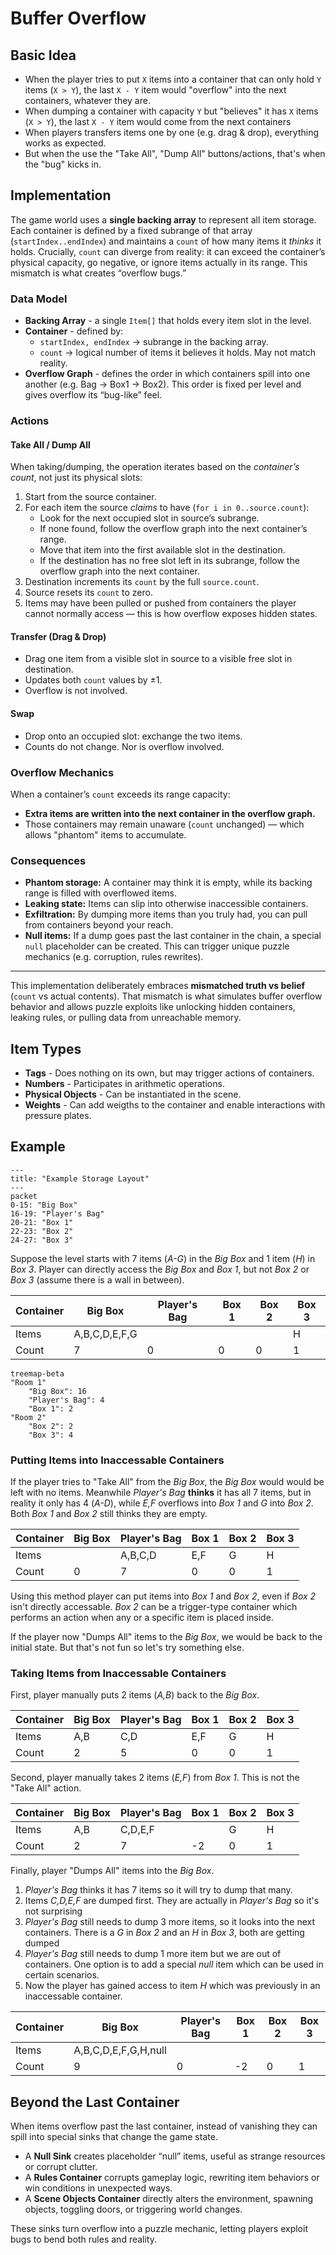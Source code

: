 # Buffer Overflow

## Basic Idea

* When the player tries to put `X` items into a container that can only hold `Y`
  items (`X > Y`), the last `X - Y` item would "overflow" into the next
  containers, whatever they are.
* When dumping a container with capacity `Y` but "believes" it has `X` items
  (`X > Y`), the last `X - Y` item would come from the next containers
* When players transfers items one by one (e.g. drag & drop), everything works
  as expected.
* But when the use the "Take All", "Dump All" buttons/actions, that's when the
  "bug" kicks in.

## Implementation

The game world uses a **single backing array** to represent all item storage.
Each container is defined by a fixed subrange of that array
(`startIndex..endIndex`) and maintains a `count` of how many items it *thinks*
it holds. Crucially, `count` can diverge from reality: it can exceed the
container’s physical capacity, go negative, or ignore items actually in its
range. This mismatch is what creates “overflow bugs.”

### Data Model

* **Backing Array** - a single `Item[]` that holds every item slot in the level.
* **Container** - defined by:
    * `startIndex, endIndex` -> subrange in the backing array.
    * `count` -> logical number of items it believes it holds. May not match
      reality.
* **Overflow Graph** - defines the order in which containers spill into one
  another (e.g. Bag → Box1 → Box2). This order is fixed per level and gives
  overflow its “bug-like” feel.

### Actions

#### Take All / Dump All

When taking/dumping, the operation iterates based on the *container’s count*,
not just its physical slots:

1. Start from the source container.
2. For each item the source *claims* to have (`for i in 0..source.count`):
    * Look for the next occupied slot in source’s subrange.
    * If none found, follow the overflow graph into the next container’s range.
    * Move that item into the first available slot in the destination.
    * If the destination has no free slot left in its subrange, follow the
      overflow graph into the next container.
3. Destination increments its `count` by the full `source.count`.
4. Source resets its `count` to zero.
5. Items may have been pulled or pushed from containers the player cannot
   normally access — this is how overflow exposes hidden states.

#### Transfer (Drag & Drop)

* Drag one item from a visible slot in source to a visible free slot in
  destination.
* Updates both `count` values by ±1.
* Overflow is not involved.

#### Swap

* Drop onto an occupied slot: exchange the two items.
* Counts do not change. Nor is overflow involved.

### Overflow Mechanics

When a container’s `count` exceeds its range capacity:

* **Extra items are written into the next container in the overflow graph.**
* Those containers may remain unaware (`count` unchanged) — which allows
  "phantom" items to accumulate.

### Consequences

* **Phantom storage:** A container may think it is empty, while its backing
  range is filled with overflowed items.
* **Leaking state:** Items can slip into otherwise inaccessible containers.
* **Exfiltration:** By dumping more items than you truly had, you can pull from
  containers beyond your reach.
* **Null items:** If a dump goes past the last container in the chain, a special
  `null` placeholder can be created. This can trigger unique puzzle mechanics
  (e.g. corruption, rules rewrites).

---

This implementation deliberately embraces **mismatched truth vs belief**
(`count` vs actual contents). That mismatch is what simulates buffer overflow
behavior and allows puzzle exploits like unlocking hidden containers, leaking
rules, or pulling data from unreachable memory.

## Item Types

* **Tags** - Does nothing on its own, but may trigger actions of containers.
* **Numbers** - Participates in arithmetic operations.
* **Physical Objects** - Can be instantiated in the scene.
* **Weights** - Can add weigths to the container and enable interactions with
  pressure plates.

## Example

```mermaid
---
title: "Example Storage Layout"
---
packet
0-15: "Big Box"
16-19: "Player's Bag"
20-21: "Box 1"
22-23: "Box 2"
24-27: "Box 3"
```

Suppose the level starts with 7 items (*A-G*) in the *Big Box* and 1 item (*H*)
in *Box 3*. Player can directly access the *Big Box* and *Box 1*, but not
*Box 2* or *Box 3* (assume there is a wall in between).

| Container | Big Box       | Player's Bag | Box 1 | Box 2 | Box 3 |
|-----------|---------------|--------------|-------|-------|-------|
| Items     | A,B,C,D,E,F,G |              |       |       | H     |
| Count     | 7             | 0            | 0     | 0     | 1     |

```mermaid
treemap-beta
"Room 1"
    "Big Box": 16
    "Player's Bag": 4
    "Box 1": 2
"Room 2"
    "Box 2": 2
    "Box 3": 4
```

### Putting Items into Inaccessable Containers

If the player tries to "Take All" from the *Big Box*, the *Big Box* would
would be left with no items. Meanwhile *Player's Bag* **thinks** it has all 7
items, but in reality it only has 4 (*A-D*), while *E,F* overflows into *Box 1*
and *G* into *Box 2*. Both *Box 1* and *Box 2* still thinks they are empty.

| Container | Big Box | Player's Bag | Box 1 | Box 2 | Box 3 |
|-----------|---------|--------------|-------|-------|-------|
| Items     |         | A,B,C,D      | E,F   | G     | H     |
| Count     | 0       | 7            | 0     | 0     | 1     |

Using this method player can put items into *Box 1* and *Box 2*, even if *Box 2*
isn't directly accessable. *Box 2* can be a trigger-type container which
performs an action when any or a specific item is placed inside.

If the player now "Dumps All" items to the *Big Box*, we would be back to the
initial state. But that's not fun so let's try something else.

### Taking Items from Inaccessable Containers

First, player manually puts 2 items (*A,B*) back to the *Big Box*.

| Container | Big Box | Player's Bag | Box 1 | Box 2 | Box 3 |
|-----------|---------|--------------|-------|-------|-------|
| Items     | A,B     | C,D          | E,F   | G     | H     |
| Count     | 2       | 5            | 0     | 0     | 1     |

Second, player manually takes 2 items (*E,F*) from *Box 1*. This is not the
"Take All" action.

| Container | Big Box | Player's Bag | Box 1 | Box 2 | Box 3 |
|-----------|---------|--------------|-------|-------|-------|
| Items     | A,B     | C,D,E,F      |       | G     | H     |
| Count     | 2       | 7            | -2    | 0     | 1     |

Finally, player "Dumps All" items into the *Big Box*.

1. *Player's Bag* thinks it has 7 items so it will try to dump that many.
2. Items *C,D,E,F* are dumped first. They are actually in *Player's Bag* so it's
  not surprising
3. *Player's Bag* still needs to dump 3 more items, so it looks into the next
  containers. There is a *G* in *Box 2* and an *H* in *Box 3*, both are getting
  dumped
4. *Player's Bag* still needs to dump 1 more item but we are out of containers.
  One option is to add a special *null* item which can be used in certain
  scenarios.
5. Now the player has gained access to item *H* which was previously in an
  inaccessable container.

| Container | Big Box              | Player's Bag | Box 1 | Box 2 | Box 3 |
|-----------|----------------------|--------------|-------|-------|-------|
| Items     | A,B,C,D,E,F,G,H,null |              |       |       |       |
| Count     | 9                    | 0            | -2    | 0     | 1     |

## Beyond the Last Container

When items overflow past the last container, instead of vanishing they can spill
into special sinks that change the game state.

* A **Null Sink** creates placeholder “null” items, useful as strange resources
  or corrupt clutter.
* A **Rules Container** corrupts gameplay logic, rewriting item behaviors or win
  conditions in unexpected ways.
* A **Scene Objects Container** directly alters the environment, spawning
  objects, toggling doors, or triggering world changes.

These sinks turn overflow into a puzzle mechanic, letting players exploit bugs
to bend both rules and reality.
